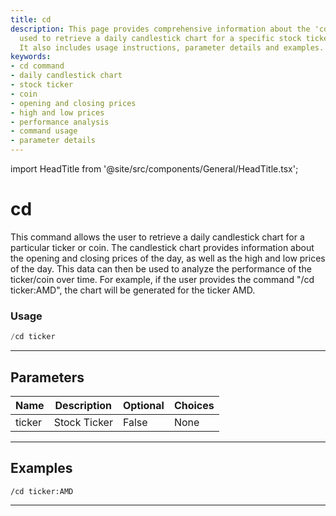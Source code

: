 ```yaml
---
title: cd
description: This page provides comprehensive information about the 'cd' command,
  used to retrieve a daily candlestick chart for a specific stock ticker or coin.
  It also includes usage instructions, parameter details and examples.
keywords:
- cd command
- daily candlestick chart
- stock ticker
- coin
- opening and closing prices
- high and low prices
- performance analysis
- command usage
- parameter details
---
```


import HeadTitle from '@site/src/components/General/HeadTitle.tsx';

<HeadTitle title="cd - Charts - Discord - Reference | OpenBB Bot Docs" />

# cd

This command allows the user to retrieve a daily candlestick chart for a particular ticker or coin. The candlestick chart provides information about the opening and closing prices of the day, as well as the high and low prices of the day. This data can then be used to analyze the performance of the ticker/coin over time. For example, if the user provides the command "/cd ticker:AMD", the chart will be generated for the ticker AMD.

### Usage

```python wordwrap
/cd ticker
```

---

## Parameters

| Name | Description | Optional | Choices |
| ---- | ----------- | -------- | ------- |
| ticker | Stock Ticker | False | None |


---

## Examples

```
/cd ticker:AMD
```

---
